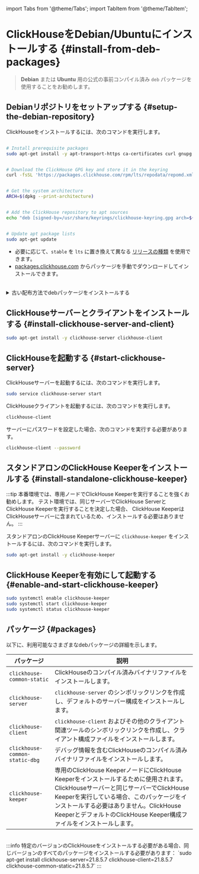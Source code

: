 

import Tabs from '@theme/Tabs';
import TabItem from '@theme/TabItem';


# ClickHouseをDebian/Ubuntuにインストールする {#install-from-deb-packages}

> **Debian** または **Ubuntu** 用の公式の事前コンパイル済み `deb` パッケージを使用することをお勧めします。

<VerticalStepper>

## Debianリポジトリをセットアップする {#setup-the-debian-repository}

ClickHouseをインストールするには、次のコマンドを実行します。

```bash

# Install prerequisite packages
sudo apt-get install -y apt-transport-https ca-certificates curl gnupg


# Download the ClickHouse GPG key and store it in the keyring
curl -fsSL 'https://packages.clickhouse.com/rpm/lts/repodata/repomd.xml.key' | sudo gpg --dearmor -o /usr/share/keyrings/clickhouse-keyring.gpg


# Get the system architecture
ARCH=$(dpkg --print-architecture)


# Add the ClickHouse repository to apt sources
echo "deb [signed-by=/usr/share/keyrings/clickhouse-keyring.gpg arch=${ARCH}] https://packages.clickhouse.com/deb stable main" | sudo tee /etc/apt/sources.list.d/clickhouse.list


# Update apt package lists
sudo apt-get update
```

- 必要に応じて、`stable` を `lts` に置き換えて異なる [リリースの種類](/knowledgebase/production) を使用できます。
- [packages.clickhouse.com](https://packages.clickhouse.com/deb/pool/main/c/) からパッケージを手動でダウンロードしてインストールできます。
<br/>
<details>
<summary>古い配布方法でdebパッケージをインストールする</summary>

```bash

# Install prerequisite packages
sudo apt-get install apt-transport-https ca-certificates dirmngr


# Add the ClickHouse GPG key to authenticate packages
sudo apt-key adv --keyserver hkp://keyserver.ubuntu.com:80 --recv 8919F6BD2B48D754


# Add the ClickHouse repository to apt sources
echo "deb https://packages.clickhouse.com/deb stable main" | sudo tee \
    /etc/apt/sources.list.d/clickhouse.list


# Update apt package lists
sudo apt-get update


# Install ClickHouse server and client packages
sudo apt-get install -y clickhouse-server clickhouse-client


# Start the ClickHouse server service
sudo service clickhouse-server start


# Launch the ClickHouse command line client
clickhouse-client # or "clickhouse-client --password" if you set up a password.
```

</details>

## ClickHouseサーバーとクライアントをインストールする {#install-clickhouse-server-and-client}

```bash
sudo apt-get install -y clickhouse-server clickhouse-client
```

## ClickHouseを起動する {#start-clickhouse-server}

ClickHouseサーバーを起動するには、次のコマンドを実行します。

```bash
sudo service clickhouse-server start
```

ClickHouseクライアントを起動するには、次のコマンドを実行します。

```bash
clickhouse-client
```

サーバーにパスワードを設定した場合、次のコマンドを実行する必要があります。

```bash
clickhouse-client --password
```

## スタンドアロンのClickHouse Keeperをインストールする {#install-standalone-clickhouse-keeper}

:::tip
本番環境では、専用ノードでClickHouse Keeperを実行することを強くお勧めします。
テスト環境では、同じサーバーでClickHouse ServerとClickHouse Keeperを実行することを決定した場合、
ClickHouse KeeperはClickHouseサーバーに含まれているため、インストールする必要はありません。
:::

スタンドアロンのClickHouse Keeperサーバーに `clickhouse-keeper` をインストールするには、次のコマンドを実行します。

```bash
sudo apt-get install -y clickhouse-keeper
```

## ClickHouse Keeperを有効にして起動する {#enable-and-start-clickhouse-keeper}

```bash
sudo systemctl enable clickhouse-keeper
sudo systemctl start clickhouse-keeper
sudo systemctl status clickhouse-keeper
```

</VerticalStepper>

## パッケージ {#packages}

以下に、利用可能なさまざまなdebパッケージの詳細を示します。

| パッケージ                      | 説明                                                                                                                                                                                                                              |
|--------------------------------|-----------------------------------------------------------------------------------------------------------------------------------------------------------------------------------------------------------------------------------|
| `clickhouse-common-static`     | ClickHouseのコンパイル済みバイナリファイルをインストールします。                                                                                                                                                                 |
| `clickhouse-server`            | `clickhouse-server` のシンボリックリンクを作成し、デフォルトのサーバー構成をインストールします。                                                                                                                                 |
| `clickhouse-client`            | `clickhouse-client` およびその他のクライアント関連ツールのシンボリックリンクを作成し、クライアント構成ファイルをインストールします。                                                                                              |
| `clickhouse-common-static-dbg` | デバッグ情報を含むClickHouseのコンパイル済みバイナリファイルをインストールします。                                                                                                                                               |
| `clickhouse-keeper`            | 専用のClickHouse KeeperノードにClickHouse Keeperをインストールするために使用されます。ClickHouseサーバーと同じサーバーでClickHouse Keeperを実行している場合、このパッケージをインストールする必要はありません。ClickHouse KeeperとデフォルトのClickHouse Keeper構成ファイルをインストールします。 |

<br/>
:::info
特定のバージョンのClickHouseをインストールする必要がある場合、同じバージョンのすべてのパッケージをインストールする必要があります：
`sudo apt-get install clickhouse-server=21.8.5.7 clickhouse-client=21.8.5.7 clickhouse-common-static=21.8.5.7`
:::
